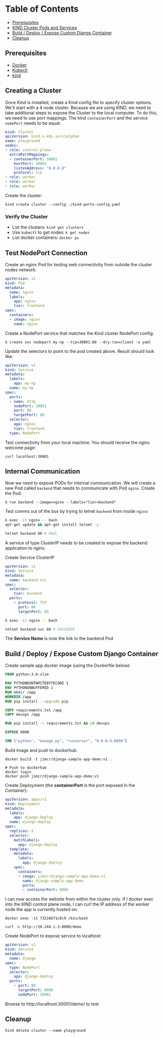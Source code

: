 # Table of Contents

- [Prerequisites](#prerequisites)
- [KIND Cluster Pods and Services](#creating-a-cluster)
- [Build / Deploy / Expose Custom Django Container](#build--deploy--expose-custom-django-container)
- [Cleanup](#cleanup)

## Prerequisites

 - [Docker](https://docs.docker.com)
 - [Kubectl](https://kubernetes.io/docs/)
 - [kind](https://kind.sigs.k8s.io/)

## Creating a Cluster

Once Kind is installed, create a Kind config file to specify cluster options. We'll start with a 4 node cluster.
Because we are using KIND, we need to take additional steps to expose the Cluster to the local computer. To do this, we need to use port mappings. The kind `containerPort` and the service `nodePort` needs to be equal.

``` yaml
kind: Cluster
apiVersion: kind.x-k8s.io/v1alpha4
name: playground
nodes:
- role: control-plane
  extraPortMappings:
  - containerPort: 30001
    hostPort: 30001
    listenAddress: "0.0.0.0"
    protocol: tcp
- role: worker
- role: worker
- role: worker
```

Create the cluster: 

``` shell
kind create cluster --config ./kind-ports-config.yaml
```

### Verify the Cluster

 - List the clusters: `kind get clusters`
 - Use `kubectl` to get nodes: `k get nodes`
 - List docker containers: `docker ps`



## Test NodePort Connection

Create an nginx Pod for testing web connectivity from outside the cluster nodes network:

``` yaml
apiVersion: v1
kind: Pod
metadata:
  name: nginx
  labels:
    app: nginx
    tier: frontend
spec:
  containers:
  - image: nginx
    name: nginx

```

Create a NodePort service that matches the Kind cluster NodePort config:

``` shell
k create svc nodeport my-np --tcp=30001:80 --dry-run=client -o yaml
```

Update the selectors to point to the pod created above. Result should look like:

``` yaml
apiVersion: v1
kind: Service
metadata:
  labels:
    app: my-np
  name: my-np
spec:
  ports:
  - name: http
    nodePort: 30001
    port: 80
    targetPort: 80
  selector:
    app: nginx
    tier: frontend
  type: NodePort

```

Test connectivity from your local machine. You should receive the nginx welcome page:

```
curl localhost:30001
```

## Internal Communication

Now we need to expose PODs for internal communication. We will create a new Pod called `backend` that needs to communicate with Pod `nginx`.
Create the Pod:

`k run backend --image=nginx --labels="tier=backend"`

Test comms out of the box by trying to telnet `backend` from inside `nginx`:

``` bash
k exec -it nginx -- bash
apt-get update && apt-get install telnet -y

telnet backend 80 # FAIL
```

A service of type ClusterIP needs to be created to expose the backend application to nginx.

Create Service ClusterIP

``` yaml
apiVersion: v1
kind: Service
metadata:
  name: backend-svc
spec:
  selector:
    tier: backend
  ports:
    - protocol: TCP
      port: 80
      targetPort: 80
```

``` bash
k exec -it nginx -- bash

telnet backend-svc 80 # SUCCEEDS
```

The **Service Name** is now the link to the backend Pod


## Build / Deploy / Expose Custom Django Container

Create sample app docker image (using the Dockerfile below):

``` dockerfile
FROM python:3.6-slim

ENV PYTHONDONTWRITEBYTECODE 1
ENV PYTHONUNBUFFERED 1
RUN mkdir /app
WORKDIR /app
RUN pip install --upgrade pip

COPY requirements.txt /app
COPY devops /app

RUN pip install -r requirements.txt && cd devops

EXPOSE 8000

CMD ["python", "manage.py", "runserver", "0.0.0.0:8000"]
```

Build image and push to dockerhub:

``` shell
docker build -t jimcr/django-sample-app-demo:v1 .

# Push to dockerhub
docker login
docker push jimcr/django-sample-app-demo:v1
```

Create Deployment (the **containerPort** is the port exposed in the Container):

``` yaml
apiVersion: apps/v1
kind: Deployment
metadata:
  labels:
    app: django-deploy
  name: django-deploy
spec:
  replicas: 2
  selector:
    matchLabels:
      app: django-deploy
  template:
    metadata:
      labels:
        app: django-deploy
    spec:
      containers:
      - image: jimcr/django-sample-app-demo:v1
        name: django-sample-app-demo
        ports:
        - containerPort: 8000
```

I can now access the website from within the cluster only. If I docker exec into the KIND control plane node, I can curl the IP address of the worker node the app is currently hosted on:

``` shell
docker exec -it 73216bf1c0c9 /bin/bash

curl -L http://10.244.1.3:8000/demo
```

Create NodePort to expose service to localhost:

``` yaml
apiVersion: v1
kind: Service
metadata:
  name: django
spec:
  type: NodePort
  selector:
    app: django-deploy
  ports:
    - port: 80
      targetPort: 8000
      nodePort: 30001
```

Browse to http://localhost:30001/demo/ to test

## Cleanup

``` shell
kind delete cluster --name playground
```